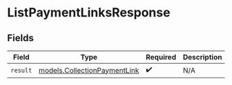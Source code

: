 # ListPaymentLinksResponse


## Fields

| Field                                                              | Type                                                               | Required                                                           | Description                                                        |
| ------------------------------------------------------------------ | ------------------------------------------------------------------ | ------------------------------------------------------------------ | ------------------------------------------------------------------ |
| `result`                                                           | [models.CollectionPaymentLink](../models/collectionpaymentlink.md) | :heavy_check_mark:                                                 | N/A                                                                |